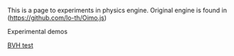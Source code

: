 This is a page to experiments in physics engine. Original engine is found in (https://github.com/lo-th/Oimo.js)

Experimental demos

[BVH test](http://sunag.github.io/Oimo.js-Lab/test_bvh.html)
